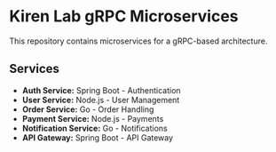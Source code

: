 # Kiren Lab gRPC Microservices
This repository contains microservices for a gRPC-based architecture.
## Services
- **Auth Service:** Spring Boot - Authentication
- **User Service:** Node.js - User Management
- **Order Service:** Go - Order Handling
- **Payment Service:** Node.js - Payments
- **Notification Service:** Go - Notifications
- **API Gateway:** Spring Boot - API Gateway
